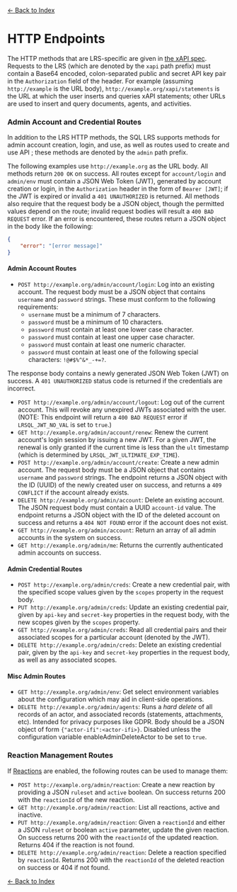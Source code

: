 [<- Back to Index](index.md)

# HTTP Endpoints

The HTTP methods that are LRS-specific are given in [the xAPI spec](https://github.com/adlnet/xAPI-Spec/blob/master/xAPI-Communication.md#datatransfer). Requests to the LRS (which are denoted by the `xapi` path prefix) must contain a Base64 encoded, colon-separated public and secret API key pair in the `Authorization` field of the header. For example (assuming `http://example` is the URL body), `http://example.org/xapi/statements` is the URL at which the user inserts and queries xAPI statements; other URLs are used to insert and query documents, agents, and activities.

### Admin Account and Credential Routes

In addition to the LRS HTTP methods, the SQL LRS supports methods for admin account creation, login, and use, as well as routes used to create and use API ; these methods are denoted by the `admin` path prefix.

The following examples use `http://example.org` as the URL body. All methods return `200 OK` on success. All routes except for `account/login` and `admin/env` must contain a JSON Web Token (JWT), generated by account creation or login, in the `Authorization` header in the form of `Bearer [JWT]`; if the JWT is expired or invalid a `401 UNAUTHORIZED` is returned. All methods also require that the request body be a JSON object, though the permitted values depend on the route; invalid request bodies will result a `400 BAD REQUEST` error. If an error is encountered, these routes return a JSON object in the body like the following:

```json
{
    "error": "[error message]"
}
```

#### Admin Account Routes

- `POST http://example.org/admin/account/login`: Log into an existing account. The request body must be a JSON object that contains `username` and `password` strings. These must conform to the following requirements:
  * `username` must be a minimum of 7 characters.
  * `password` must be a minimum of 10 characters.
  * `password` must contain at least one lower case character.
  * `password` must contain at least one upper case character.
  * `password` must contain at least one numeric character.
  * `password` must contain at least one of the following special characters: `!@#$%^&*_-+=?`.

The response body contains a newly generated JSON Web Token (JWT) on success. A `401 UNAUTHORIZED` status code is returned if the credentials are incorrect.
- `POST http://example.org/admin/account/logout`: Log out of the current account. This will revoke any unexpired JWTs associated with the user. (NOTE: This endpoint will return a `400 BAD REQUEST` error if `LRSQL_JWT_NO_VAL` is set to `true`.)
- `GET http://example.org/admin/account/renew`: Renew the current account's login session by issuing a new JWT. For a given JWT, the renewal is only granted if the current time is less than the `ult` timestamp (which is determined by `LRSQL_JWT_ULTIMATE_EXP_TIME`).
- `POST http://example.org/admin/account/create`: Create a new admin account. The request body must be a JSON object that contains `username` and `password` strings. The endpoint returns a JSON object with the ID (UUID) of the newly created user on success, and returns a `409 CONFLICT` if the account already exists.
- `DELETE http://example.org/admin/account`: Delete an existing account. The JSON request body must contain a UUID `account-id` value. The endpoint returns a JSON object with the ID of the deleted account on success and returns a `404 NOT FOUND` error if the account does not exist.
- `GET http://example.org/admin/account`: Return an array of all admin accounts in the system on success.
- `GET http://example.org/admin/me`: Returns the currently authenticated admin accounts on success.

#### Admin Credential Routes

- `POST http://example.org/admin/creds`: Create a new credential pair, with the specified scope values given by the `scopes` property in the request body.
- `PUT http://example.org/admin/creds`: Update an existing credential pair, given by `api-key` and `secret-key` properties in the request body, with the new scopes given by the `scopes` property.
- `GET http://example.org/admin/creds`: Read all credential pairs and their associated scopes for a particular account (denoted by the JWT).
- `DELETE http://example.org/admin/creds`: Delete an existing credential pair, given by the `api-key` and `secret-key` properties in the request body, as well as any associated scopes.

#### Misc Admin Routes

- `GET http://example.org/admin/env`: Get select environment variables about the configuration which may aid in client-side operations.
- `DELETE http://example.org/admin/agents`: Runs a *hard delete* of all records of an actor, and associated records (statements, attachments, etc).  Intended for privacy purposes like GDPR.  Body should be a JSON object of form `{"actor-ifi":<actor-ifi>}`.  Disabled unless the configuration variable enableAdminDeleteActor to be set to `true`.

### Reaction Management Routes

If [Reactions](reactions.md) are enabled, the following routes can be used to manage them:

- `POST http://example.org/admin/reaction`: Create a new reaction by providing a JSON `ruleset` and `active` boolean. On success returns 200 with the `reactionId` of the new reaction.
- `GET http://example.org/admin/reaction`: List all reactions, active and inactive.
- `PUT http://example.org/admin/reaction`: Given a `reactionId` and either a JSON `ruleset` or boolean `active` parameter, update the given reaction. On success returns 200 with the `reactionId` of the updated reaction. Returns 404 if the reaction is not found.
- `DELETE http://example.org/admin/reaction`: Delete a reaction specified by `reactionId`. Returns 200 with the `reactionId` of the deleted reaction on success or 404 if not found.

[<- Back to Index](index.md)
